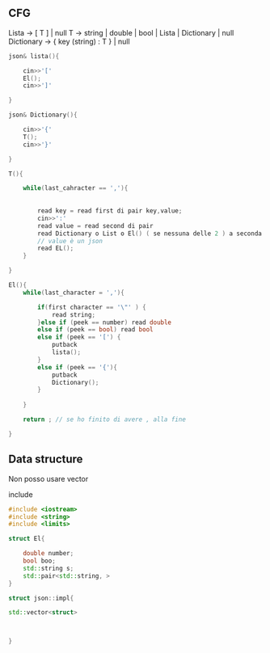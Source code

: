 
## CFG

Lista -> [ T ] | null
T -> string | double | bool | Lista | Dictionary | null
Dictionary -> { key (string) : T } | null

```cpp
json& lista(){

	cin>>'['
	El();
	cin>>']'

}

json& Dictionary(){

	cin>>'{'
	T();
	cin>>'}'

}

T(){

	while(last_cahracter == ','){
	
		
		read key = read first di pair key,value;
		cin>>':'
		read value = read second di pair
		read Dictionary o List o El() ( se nessuna delle 2 ) a seconda se ci sono {} o []
		// value è un json
		read EL();
	}

}

El(){
	while(last_character = ','){

		if(first character == '\"' ) {
			read string;
		}else if (peek == number) read double
		else if (peek == bool) read bool
		else if (peek == '[') {
			putback 
			lista();
		}
		else if (peek == '{'){
			putback
			Dictionary();
		}
		
	}

	return ; // se ho finito di avere , alla fine

}

```

## Data structure

Non posso usare vector

include
```c++
#include <iostream>
#include <string>
#include <limits>

struct El{

	double number;
	bool boo;
	std::string s;  
	std::pair<std::string, >
}

struct json::impl{

std::vector<struct>



}

```